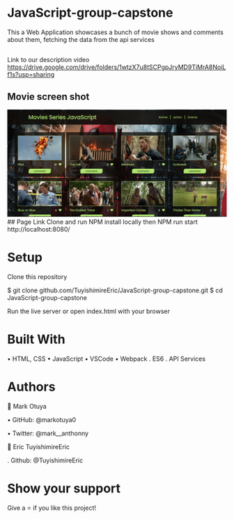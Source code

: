 # JavaScript-group-capstone
This a Web Application showcases a bunch of movie shows and comments about them, fetching the data from the api services

##
Link to our description video
https://drive.google.com/drive/folders/1wtzX7u8tSCPgpJryMD9TiMrA8NoiLf1s?usp=sharing

## Movie screen shot
<img width="788" alt="moviescreenshot" src="web.png">
## Page Link 
Clone and run NPM install locally then NPM run start
http://localhost:8080/

# Setup
Clone this repository

$ git clone github.com/TuyishimireEric/JavaScript-group-capstone.git
$ cd JavaScript-group-capstone

Run the live server or open index.html with your browser

# Built With

• HTML, CSS 
• JavaScript
• VSCode
• Webpack
. ES6
. API Services

# Authors
👤 Mark Otuya

• GitHub: @markotuya0

• Twitter: @mark__anthonny

👤 Eric TuyishimireEric

. Github: @TuyishimireEric

# Show your support
Give a ⭐️ if you like this project!